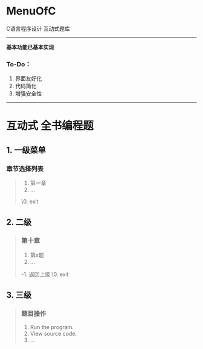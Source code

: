 # MenuOfC
C语言程序设计 互动式题库

---
**基本功能已基本实现**
### To-Do：
1. 界面友好化
2. 代码简化
3. 增强安全性

---
# 互动式 全书编程题
## 1. 一级菜单
### 章节选择列表
>1. 第一章
>2. ...
>
>\0. exit

## 2. 二级
>### 第十章
>1. 第x题
>2. ...
>
>\-1. 返回上级
>\0. exit

## 3. 三级
>### 题目操作
>1. Run the program.
>2. View source code.
>3. ...
